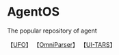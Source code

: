 # AgentOS
The popular repository of agent

【[UFO](https://github.com/microsoft/UFO)】
【[OmniParser](https://github.com/microsoft/OmniParser)】
【[UI-TARS](https://github.com/bytedance/UI-TARS)】
